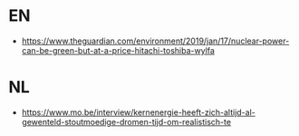 # EN

- https://www.theguardian.com/environment/2019/jan/17/nuclear-power-can-be-green-but-at-a-price-hitachi-toshiba-wylfa


# NL
- https://www.mo.be/interview/kernenergie-heeft-zich-altijd-al-gewenteld-stoutmoedige-dromen-tijd-om-realistisch-te
